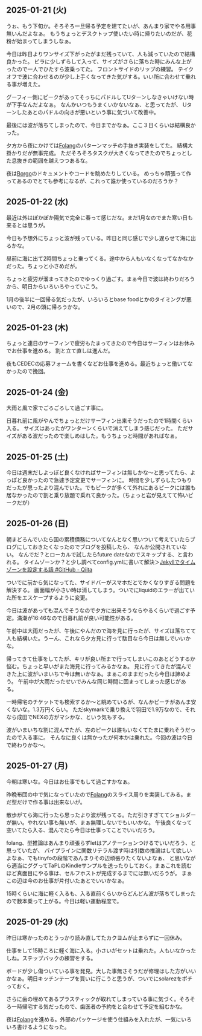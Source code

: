 ## 2025-01-21 (火)

うぉ、もう下旬か。そろそろ一旦帰る予定を建てたいが、あんまり家でやる用事無いんだよなぁ。
もうちょっとデスクトップ使いたい時に帰りたいのだが、花粉が始まってしまうしなぁ。

今日は昨日よりワンサイズ下がったがまだ残っていて、人も減っていたので結構良かった。
ビラに少しずらして入って、サイズがさらに落ちた時にみんな上がったので一人でひたすら波乗ってた。
フロントサイドのリップの練習。
テイクオフで波に合わせるのが少し上手くなってきた気がする。いい所に合わせて乗れる事が増えた。

グーフィー側にピークがあってそっちにパドルしてUターンしなきゃいけない時が下手なんだよなぁ。
なんかいつもうまくいかないなぁ、と思ってたが、
Uターンしたあとのパドルの向きが悪いという事に気づいて改善中。

最後には波が落ちてしまったので、今日までかなぁ。ここ３日くらいは結構良かった。

夕方から夜にかけては[Folang](Folang)のパターンマッチの手抜き実装をしてた。
結構大掛かりだが無事完成。
ただそろそろタスクが大きくなってきたのでちょっとした息抜きの範囲を越えつつあるな。

夜は[Borgo](https://borgo-lang.github.io/)のドキュメントやコードを眺めたりしている。
めっちゃ頑張って作ってあるのでとても参考になるが、これって誰か使っているのだろうか？

## 2025-01-22 (水)

最近は外はぽかぽか陽気で完全に春って感じだな。まだ1月なのでまた寒い日も来るとは思うが。

今日も予想外にちょっと波が残っている。昨日と同じ感じで少し遅らせて海に出るかな。

昼前に海に出て2時間ちょっと乗ってくる。途中から人もいなくなってなかなかだった。ちょっと小さめだが。

ちょっと疲労が溜まってきたのでゆっくり過ごす。まぁ今日で波は終わりだろうから、明日からいろいろやっていこう。

1月の後半に一回帰る気だったが、いろいろとbase foodとかのタイミングが悪いので、2月の頭に帰ろうかな。

## 2025-01-23 (木)

ちょっと連日のサーフィンで疲労もたまってきたので今日はサーフィンはお休みでお仕事を進める。
割と立て直しは進んだ。

夜もCEDECの応募フォームを書くなどお仕事を進める。最近ちょっと働いてなかったので挽回。

## 2025-01-24 (金)

大雨と風で家でごろごろして過ごす事に。

日暮れ前に風がやんでちょっとだけサーフィン出来そうだったので1時間くらい入る。
サイズはあったがワンターンくらいで消えてしまう感じだった。
ただサイズがある波だったので楽しめはした。もうちょっと時間があればなぁ。

## 2025-01-25 (土)

今日は週末だしよっぽど良くなければサーフィンは無しかな〜と思ってたら、よっぽど良かったので急遽予定変更でサーフィンに。
時間を少しずらしたつもりだったが思ったより混んでいた。でもピークが多くて外れにあるピークには誰も居なかったので割と乗り放題で乗れて良かった。（ちょっと岩が見えてて怖いピークだが）

## 2025-01-26 (日)

朝まどろんでいたら国の累積債務についてなんとなく思いついて考えていたらブログにしておきたくなったのでブログを投稿したら、
なんか公開されていない。
なんでだ？とローカルで試したらfuture dateなのでスキップする、と言われる。
タイムゾーンか？と少し調べてconfig.ymlに書いて解決＞[Jekyllでタイムゾーンを設定する話 #GitHub - Qiita](https://qiita.com/shirokuma89dev/items/5dfe3dfb8b1b7b6b980e)

ついでに前から気になってた、サイドバーがスマホだとでかくなりすぎる問題を解決する。
画面幅が小さい時は消してしまう。ついでにliquidのエラーが出ていた所をエスケープするように変更。

今日は波があっても混んでそうなので夕方に出来そうならやるくらいで過ごす予定。満潮が16:46なので日暮れ前が良い可能性がある。

午前中は大雨だったが、午後にやんだので海を見に行ったが、サイズは落ちてて人も結構いた。うーん、これなら夕方見に行って駄目なら今日は無しでいいかな。

帰ってきて仕事をしてたが、キリが良い所まで行ってしまいこのあとどうするか悩む。ちょっと早いがまた海見に行ってみるかなぁ。
見に行ってきたが混んできた上に波がいまいちで今は無いかなぁ。まぁこのままだったら今日は諦めよう。
午前中が大雨だったせいでみんな同じ時間に固まってしまった感じがある。

一時帰宅のチケットでも検索するか〜と眺めているが、なんかピーチがあんま安くないな。1.3万円くらい。
ただskymarkで乗り換えで羽田で1.9万なので、それなら成田でNEXの方がマシかな、という気もする。

波がいまいちな割に混んでたが、左のピークは誰もいなくてたまに乗れそうだったので入る事に。
そんなに良くは無かったが何本かは乗れた。今回の波は今日で終わりかな〜。

## 2025-01-27 (月)

今朝は寒いな。今日はお仕事でもして過ごすかなぁ。

昨晩布団の中で気になっていたので[Folang](Folang)のスライス周りを実装してみる。まだ型だけで作る事は出来ないが。

散歩がてら海に行ったら思ったより波が残ってる。ただ引きすぎててショルダーが無い。やれない事も無いが、まぁ無理しないでもいいかな。
午後良くなって空いてたら入る、混んでたら今日は仕事ってことでいいだろう。

folang、型推論はあんまり頑張らずletはアノテーションつけるでいいだろう、と思っていたが、
パイプラインに関数リテラル渡す時は引数の推論はして欲しいよなぁ、でもtinyfoの段階であんまりその辺頑張りたくないよなぁ、
と思いながら適当にググってTaPLのKindleサンプルを送ったりしておく。まぁこれを読むほど真面目にやる事は、セルフホストが完成するまでには無いだろうが。
まぁこの辺は今のお仕事が片付いたあとでいいかなぁ。

15時くらいに海に軽く入るも、入る直前くらいからどんどん波が落ちてしまったので数本乗って上がる。今日は軽い運動程度で。

## 2025-01-29 (水)

昨日は寒かったのとうっかり読み直してたカクヨムが止まらずに一回休み。

仕事をして15時ころに軽く海に入る。小さいがセットは乗れた。人もいなかったしね。ステップバックの練習をする。

ボードが少し傷ついている事を発見。大した事無さそうだが修理はした方がいいかなぁ。明日キッチンテープを買いに行こうと思うが、ついでにsolarezをポチっておく。

さらに歯の埋めてあるプラスティックが取れてしまっている事に気づく。そろそろ一時帰宅する気だったので、歯医者の予約をと合わせて予定を組むかな。

夜は[Folang](Folang)を進める。外部のパッケージを使う仕組みを入れたが、一気にいろいろ書けるようになった。